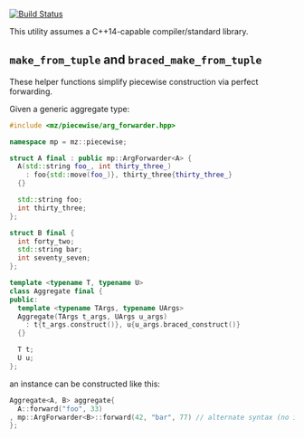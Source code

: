 [![Build Status](https://travis-ci.org/mikezackles/piecewise.svg?branch=master)](https://travis-ci.org/mikezackles/piecewise)

This utility assumes a C++14-capable compiler/standard library.

`make_from_tuple` and `braced_make_from_tuple`
--

These helper functions simplify piecewise construction via perfect forwarding.

Given a generic aggregate type:
```c++
#include <mz/piecewise/arg_forwarder.hpp>

namespace mp = mz::piecewise;

struct A final : public mp::ArgForwarder<A> {
  A(std::string foo_, int thirty_three_)
    : foo{std::move(foo_)}, thirty_three{thirty_three_}
  {}

  std::string foo;
  int thirty_three;
};

struct B final {
  int forty_two;
  std::string bar;
  int seventy_seven;
};

template <typename T, typename U>
class Aggregate final {
public:
  template <typename TArgs, typename UArgs>
  Aggregate(TArgs t_args, UArgs u_args)
    : t{t_args.construct()}, u{u_args.braced_construct()}
  {}

  T t;
  U u;
};
```

an instance can be constructed like this:
```c++
Aggregate<A, B> aggregate{
  A::forward("foo", 33)
, mp::ArgForwarder<B>::forward(42, "bar", 77) // alternate syntax (no inheritance required)
};
```
